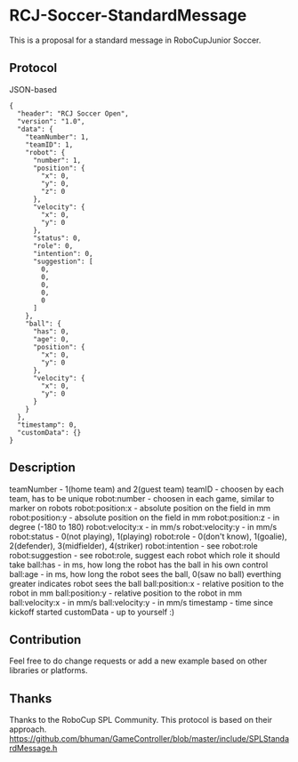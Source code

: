 # RCJ-Soccer-StandardMessage
This is a proposal for a standard message in RoboCupJunior Soccer.

## Protocol

JSON-based
```
{
  "header": "RCJ Soccer Open",
  "version": "1.0",
  "data": {
    "teamNumber": 1,
    "teamID": 1,
    "robot": {
      "number": 1,
      "position": {
        "x": 0,
        "y": 0,
        "z": 0
      },
      "velocity": {
        "x": 0,
        "y": 0
      },
      "status": 0,
      "role": 0,
      "intention": 0,
      "suggestion": [
        0,
        0,
        0,
        0,
        0
      ]
    },
    "ball": {
      "has": 0,
      "age": 0,
      "position": {
        "x": 0,
        "y": 0
      },
      "velocity": {
        "x": 0,
        "y": 0
      }
    }
  },
  "timestamp": 0,
  "customData": {}
}
```

## Description

teamNumber - 1(home team) and 2(guest team)
teamID - choosen by each team, has to be unique
robot:number - choosen in each game, similar to marker on robots
robot:position:x - absolute position on the field in mm
robot:position:y - absolute position on the field in mm
robot:position:z - in degree (-180 to 180)
robot:velocity:x - in mm/s
robot:velocity:y - in mm/s
robot:status - 0(not playing), 1(playing)
robot:role - 0(don't know), 1(goalie), 2(defender), 3(midfielder), 4(striker)
robot:intention - see robot:role
robot:suggestion - see robot:role, suggest each robot which role it should take
ball:has - in ms, how long the robot has the ball in his own control
ball:age - in ms, how long the robot sees the ball, 0(saw no ball) everthing greater indicates robot sees the ball
ball:position:x - relative position to the robot in mm
ball:position:y - relative position to the robot in mm
ball:velocity:x - in mm/s
ball:velocity:y - in mm/s
timestamp - time since kickoff started
customData - up to yourself :)

## Contribution

Feel free to do change requests or add a new example based on other libraries or platforms.

## Thanks

Thanks to the RoboCup SPL Community. This protocol is based on their approach.
https://github.com/bhuman/GameController/blob/master/include/SPLStandardMessage.h
